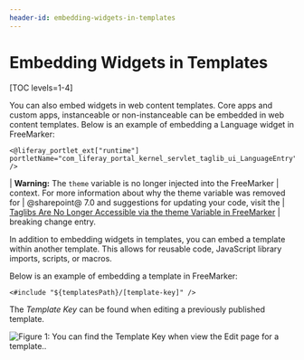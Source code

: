 ```yaml
---
header-id: embedding-widgets-in-templates
---
```


# Embedding Widgets in Templates

[TOC levels=1-4]

You can also embed widgets in web content templates. Core apps and custom apps, 
instanceable or non-instanceable can be embedded in web content templates. Below
is an example of embedding a Language widget in FreeMarker:

```markup
<@liferay_portlet_ext["runtime"] portletName="com_liferay_portal_kernel_servlet_taglib_ui_LanguageEntry" />
```

| **Warning:** The `theme` variable is no longer injected into the FreeMarker
| context. For more information about why the theme variable was removed for
| @sharepoint@ 7.0 and suggestions for updating your code, visit the
| [Taglibs Are No Longer Accessible via the theme Variable in FreeMarker](/docs/7-0/reference/-/knowledge_base/r/breaking-changes#taglibs-are-no-longer-accessible-via-the-theme-variable-in-freemarker)
| breaking change entry.

In addition to embedding widgets in templates, you can embed a template within
another template. This allows for reusable code, JavaScript library imports,
scripts, or macros.

Below is an example of embedding a template in FreeMarker:

```markup
<#include "${templatesPath}/[template-key]" />
```   

The *Template Key* can be found when editing a previously published template.

![Figure 1: You can find the Template Key when view the Edit page for a template..](../../../../../../images/adt-template-key.png)

